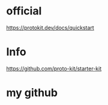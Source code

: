 # official
https://protokit.dev/docs/quickstart

# Info
https://github.com/proto-kit/starter-kit

# my github
